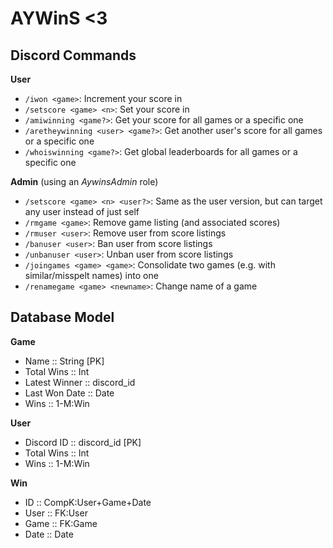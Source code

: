 # AYWinS <3

## Discord Commands

**User**
- `/iwon <game>`: Increment your score in <game>
- `/setscore <game> <n>`: Set your score in <game>
- `/amiwinning <game?>`: Get your score for all games or a specific one
- `/aretheywinning <user> <game?>`: Get another user's score for all games or a specific one
- `/whoiswinning <game?>`: Get global leaderboards for all games or a specific one

**Admin** (using an *AywinsAdmin* role)
- `/setscore <game> <n> <user?>`: Same as the user version, but can target any user instead of just self
- `/rmgame <game>`: Remove game listing (and associated scores)
- `/rmuser <user>`: Remove user from score listings
- `/banuser <user>`: Ban user from score listings
- `/unbanuser <user>`: Unban user from score listings
- `/joingames <game> <game>`: Consolidate two games (e.g. with similar/misspelt names) into one
- `/renamegame <game> <newname>`: Change name of a game

## Database Model

**Game**
- Name :: String [PK]
- Total Wins :: Int
- Latest Winner :: discord_id
- Last Won Date :: Date
- Wins :: 1-M:Win

**User**
- Discord ID :: discord_id [PK]
- Total Wins :: Int
- Wins :: 1-M:Win

**Win**
- ID :: CompK:User+Game+Date
- User :: FK:User
- Game :: FK:Game
- Date :: Date
